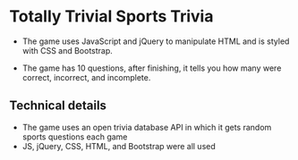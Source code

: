 # Totally Trivial Sports Trivia

* The game uses JavaScript and jQuery to manipulate HTML and is styled with CSS and Bootstrap.

* The game has 10 questions, after finishing, it tells you how many were correct, incorrect, and incomplete.


## Technical details
* The game uses an open trivia database API in which it gets random sports questions each game
* JS, jQuery, CSS, HTML, and Bootstrap were all used
